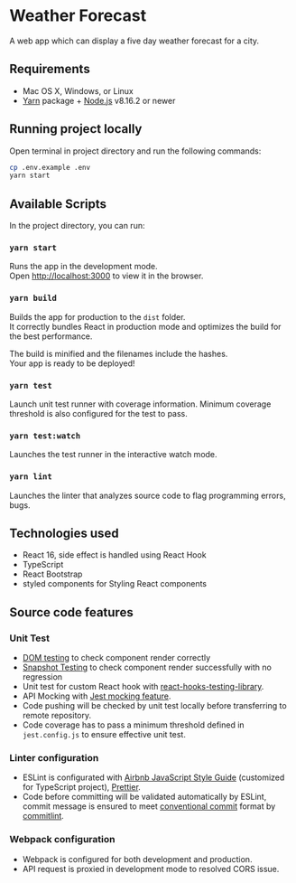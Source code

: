 # Weather Forecast

A web app which can display a five day weather forecast for a city.


## Requirements

- Mac OS X, Windows, or Linux
- [Yarn](https://yarnpkg.com/) package + [Node.js](https://nodejs.org/) v8.16.2 or
  newer


## Running project locally

Open terminal in project directory and run the following commands:

```sh
cp .env.example .env
yarn start
```


## Available Scripts

In the project directory, you can run:

### `yarn start`

Runs the app in the development mode.<br />
Open [http://localhost:3000](http://localhost:3000) to view it in the browser.

### `yarn build`

Builds the app for production to the `dist` folder.<br />
It correctly bundles React in production mode and optimizes the build for the best performance.

The build is minified and the filenames include the hashes.<br />
Your app is ready to be deployed!


### `yarn test`

Launch unit test runner with coverage information. Minimum coverage threshold is also configured for the test to pass.

### `yarn test:watch`

Launches the test runner in the interactive watch mode.

### `yarn lint`

Launches the linter that analyzes source code to flag programming errors, bugs.


## Technologies used

- React 16, side effect is handled using React Hook
- TypeScript
- React Bootstrap
- styled components for Styling React components


## Source code features

### Unit Test

- [DOM testing](https://testing-library.com/docs/dom-testing-library/intro) to check component render correctly
- [Snapshot Testing](https://jestjs.io/docs/en/snapshot-testing) to check component render successfully with no regression
- Unit test for custom React hook with [react-hooks-testing-library](https://react-hooks-testing-library.com/).
- API Mocking with [Jest mocking feature](https://jestjs.io/docs/en/mock-functions).
- Code pushing will be checked by unit test locally before transferring to remote repository.
- Code coverage has to pass a minimum threshold defined in `jest.config.js` to ensure effective unit test.


### Linter configuration

- ESLint is configurated with [Airbnb JavaScript Style Guide](https://github.com/airbnb/javascript) (customized for TypeScript project), [Prettier](https://prettier.io/).
- Code before committing will be validated automatically by ESLint, commit message is ensured to meet [conventional commit](https://conventionalcommits.org/) format by [commitlint](https://github.com/conventional-changelog/commitlint).


### Webpack configuration

- Webpack is configured for both development and production.
- API request is proxied in development mode to resolved CORS issue.